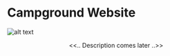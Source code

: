 
# Campground Website

![alt text](https://raw.githubusercontent.com/afern247/web_bootcamp/master/public/images/Showcase.png)

<p align="center">
<<.. Description comes later ..>> 
</p>